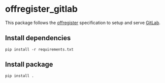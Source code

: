 offregister_gitlab
===============
This package follows the [offregister](https://github.com/offscale/offregister) specification to setup and serve [GitLab](https://gitlab.com).

## Install dependencies

    pip install -r requirements.txt

## Install package

    pip install .
